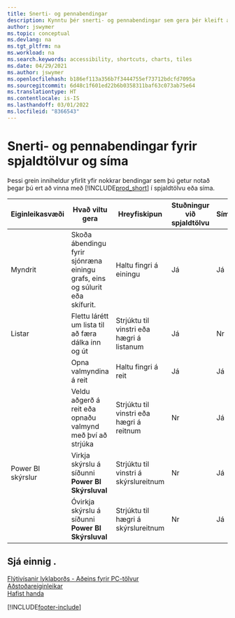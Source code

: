 ```yaml
---
title: Snerti- og pennabendingar
description: Kynntu þér snerti- og pennabendingar sem gera þér kleift að vinna á einfaldan hátt með gögn í spjaldtölvum og símum.
author: jswymer
ms.topic: conceptual
ms.devlang: na
ms.tgt_pltfrm: na
ms.workload: na
ms.search.keywords: accessibility, shortcuts, charts, tiles
ms.date: 04/29/2021
ms.author: jswymer
ms.openlocfilehash: b186ef113a356b7f3444755ef73712bdcfd7095a
ms.sourcegitcommit: 6d48c1f601ed22b6b0358311baf63c073ab75e64
ms.translationtype: HT
ms.contentlocale: is-IS
ms.lasthandoff: 03/01/2022
ms.locfileid: "8366543"
---
```

# <a name="touch-and-pen-gestures-for-tablet-and-phones"></a>Snerti- og pennabendingar fyrir spjaldtölvur og síma 

Þessi grein inniheldur yfirlit yfir nokkrar bendingar sem þú getur notað þegar þú ert að vinna með [!INCLUDE[prod_short](includes/prod_short.md)] í spjaldtölvu eða síma.

|Eiginleikasvæði|Hvað viltu gera|Hreyfiskipun|Stuðningur við spjaldtölvu|Símaþjónusta|
|------------|----------------------|-------|--------------|-------------|
|Myndrit|Skoða ábendingu fyrir sjónræna einingu grafs, eins og súlurit eða skífurit.|Haltu fingri á einingu|Já|Já|
|Listar|Flettu lárétt um lista til að færa dálka inn og út|Strjúktu til vinstri eða hægri á listanum|Já|Nr|
||Opna valmyndina á reit|Haltu fingri á reit|Já|Já|
||Veldu aðgerð á reit eða opnaðu valmynd með því að strjúka |Strjúktu til vinstri eða hægri á reitnum|Nr|Já|
|Power BI skýrslur|Virkja skýrslu á síðunni **Power BI Skýrsluval** |Strjúktu til vinstri á skýrslureitnum|Nr|Já|
||Óvirkja skýrslu á síðunni **Power BI Skýrsluval** |Strjúktu til hægri á skýrslureitnum|Nr|Já|

<!-- ## Charts

Business Central built-in charts display useful information about business data and KPIs. You can get additional information about the data by using the tooltips that are available on top of the data. To access a tooltip, tap and hold or hover over the data.

-->

## <a name="see-also"></a>Sjá einnig .

[Flýtivísanir lyklaborðs - Aðeins fyrir PC-tölvur](keyboard-shortcuts-cheatsheet.md)  
[Aðstoðareiginleikar](ui-accessibility.md)  
[Hafist handa](/dynamics365/business-central/ui-get-ready-business)  

[!INCLUDE[footer-include](includes/footer-banner.md)]